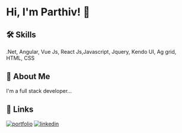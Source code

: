 
# Hi, I'm Parthiv! 👋


## 🛠 Skills
.Net, Angular, Vue Js, React Js,Javascript, Jquery, Kendo UI, Ag grid, HTML, CSS


## 🚀 About Me
I'm a full stack developer...


## 🔗 Links
[![portfolio](https://img.shields.io/badge/my_portfolio-000?style=for-the-badge&logo=ko-fi&logoColor=white)](https://parthivpandya.wordpress.com//)
[![linkedin](https://img.shields.io/badge/linkedin-0A66C2?style=for-the-badge&logo=linkedin&logoColor=white)](https://www.linkedin.com/in/parthiv88/)
